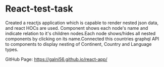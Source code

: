 # React-test-task

Created a reactjs application which is capable to render nested json data, and react HOCs are used. Component shows each node's name and indicate relation to it's children nodes.Each node shows/hides all nested components by clicking on its name.Connected this countries graphql API to components to display nesting of Continent, Country and Language types.

GitHub Page: https://galni56.github.io/react-app/
